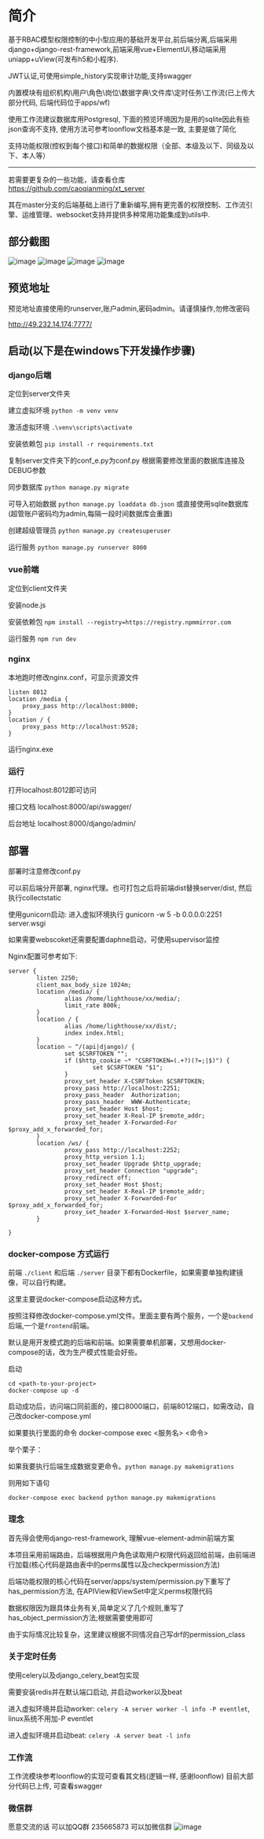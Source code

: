 # 简介
基于RBAC模型权限控制的中小型应用的基础开发平台,前后端分离,后端采用django+django-rest-framework,前端采用vue+ElementUI,移动端采用uniapp+uView(可发布h5和小程序).

JWT认证,可使用simple_history实现审计功能,支持swagger

内置模块有组织机构\用户\角色\岗位\数据字典\文件库\定时任务\工作流(已上传大部分代码, 后端代码位于apps/wf)

使用工作流建议数据库用Postgresql, 下面的预览环境因为是用的sqlite因此有些json查询不支持, 使用方法可参考loonflow文档基本是一致, 主要是做了简化

支持功能权限(控权到每个接口)和简单的数据权限（全部、本级及以下、同级及以下、本人等）

-----

若需要更复杂的一些功能，请查看仓库
<https://github.com/caoqianming/xt_server>

其在master分支的后端基础上进行了重新编写,拥有更完善的权限控制、工作流引擎、运维管理、websocket支持并提供多种常用功能集成到utils中.


## 部分截图
![image](https://github.com/caoqianming/django-vue-admin/blob/master/img/ticket.png)
![image](https://github.com/caoqianming/django-vue-admin/blob/master/img/user.png)
![image](https://github.com/caoqianming/django-vue-admin/blob/master/img/dict.png)
![image](https://github.com/caoqianming/django-vue-admin/blob/master/img/task.png)

## 预览地址
预览地址直接使用的runserver,账户admin,密码admin。请谨慎操作,勿修改密码

<http://49.232.14.174:7777/>

## 启动(以下是在windows下开发操作步骤)


### django后端
定位到server文件夹

建立虚拟环境 `python -m venv venv`

激活虚拟环境 `.\venv\scripts\activate`

安装依赖包 `pip install -r requirements.txt`

复制server文件夹下的conf_e.py为conf.py
根据需要修改里面的数据库连接及DEBUG参数

同步数据库 `python manage.py migrate`

可导入初始数据 `python manage.py loaddata db.json` 或直接使用sqlite数据库(超管账户密码均为admin,每隔一段时间数据库会重置)

创建超级管理员 `python manage.py createsuperuser`

运行服务 `python manage.py runserver 8000` 

### vue前端
定位到client文件夹

安装node.js

安装依赖包 `npm install --registry=https://registry.npmmirror.com`

运行服务 `npm run dev` 

### nginx
本地跑时修改nginx.conf，可显示资源文件

```
listen 8012
location /media {
    proxy_pass http://localhost:8000;
}
location / {
    proxy_pass http://localhost:9528;
}
```

运行nginx.exe

### 运行
打开localhost:8012即可访问

接口文档 localhost:8000/api/swagger/

后台地址 localhost:8000/django/admin/

## 部署
部署时注意修改conf.py

可以前后端分开部署, nginx代理。也可打包之后将前端dist替换server/dist, 然后执行collectstatic

使用gunicorn启动: 进入虚拟环境执行 gunicorn -w 5 -b 0.0.0.0:2251 server.wsgi

如果需要webscoket还需要配置daphne启动，可使用supervisor监控

Nginx配置可参考如下:
```
server {
        listen 2250;
        client_max_body_size 1024m;
        location /media/ {
                alias /home/lighthouse/xx/media/;
                limit_rate 800k;
        }
        location / {
                alias /home/lighthouse/xx/dist/;
                index index.html;
        }
        location ~ ^/(api|django)/ {
                set $CSRFTOKEN "";
                if ($http_cookie ~* "CSRFTOKEN=(.+?)(?=;|$)") {
                        set $CSRFTOKEN "$1";
                }
                proxy_set_header X-CSRFToken $CSRFTOKEN;
                proxy_pass http://localhost:2251;
                proxy_pass_header  Authorization;
                proxy_pass_header  WWW-Authenticate;
                proxy_set_header Host $host;
                proxy_set_header X-Real-IP $remote_addr;
                proxy_set_header X-Forwarded-For $proxy_add_x_forwarded_for;
        }
        location /ws/ {
                proxy_pass http://localhost:2252;
                proxy_http_version 1.1;
                proxy_set_header Upgrade $http_upgrade;
                proxy_set_header Connection "upgrade";
                proxy_redirect off;
                proxy_set_header Host $host;
                proxy_set_header X-Real-IP $remote_addr;
                proxy_set_header X-Forwarded-For $proxy_add_x_forwarded_for;
                proxy_set_header X-Forwarded-Host $server_name;
        }

}
```

### docker-compose 方式运行

前端 `./client` 和后端 `./server` 目录下都有Dockerfile，如果需要单独构建镜像，可以自行构建。

这里主要说docker-compose启动这种方式。

按照注释修改docker-compose.yml文件。里面主要有两个服务，一个是`backend`后端,一个是`frontend`前端。

默认是用开发模式跑的后端和前端。如果需要单机部署，又想用docker-compose的话，改为生产模式性能会好些。


启动
```
cd <path-to-your-project>
docker-compose up -d
```

启动成功后，访问端口同前面的，接口8000端口，前端8012端口，如需改动，自己改docker-compose.yml

如果要执行里面的命令
docker-compose exec <服务名> <命令>

举个栗子：

如果我要执行后端生成数据变更命令。`python manage.py makemigrations`

则用如下语句

```
docker-compose exec backend python manage.py makemigrations
```

### 理念
首先得会使用django-rest-framework, 理解vue-element-admin前端方案

本项目采用前端路由，后端根据用户角色读取用户权限代码返回给前端，由前端进行加载(核心代码是路由表中的perms属性以及checkpermission方法)

后端功能权限的核心代码在server/apps/system/permission.py下重写了has_permission方法, 在APIView和ViewSet中定义perms权限代码

数据权限因为跟具体业务有关,简单定义了几个规则,重写了has_object_permission方法;根据需要使用即可

由于实际情况比较复杂，这里建议根据不同情况自己写drf的permission_class

### 关于定时任务
使用celery以及django_celery_beat包实现

需要安装redis并在默认端口启动, 并启动worker以及beat

进入虚拟环境并启动worker: `celery -A server worker -l info -P eventlet`, linux系统不用加-P eventlet

进入虚拟环境并启动beat: `celery -A server beat -l info`

### 工作流
工作流模块参考loonflow的实现可查看其文档(逻辑一样, 感谢loonflow)
目前大部分代码已上传, 可查看swagger

### 微信群
愿意交流的话
可以加QQ群 235665873
可以加微信群
![image](http://49.232.14.174:7777/media/wechat_group.jpg)
